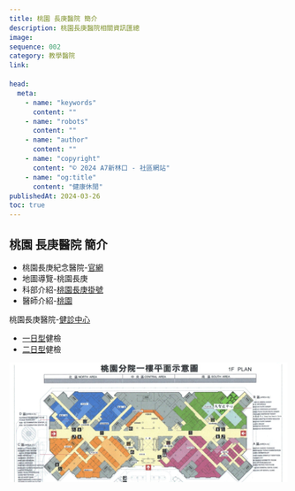```yaml
---
title: 桃園 長庚醫院 簡介
description: 桃園長庚醫院相關資訊匯總
image:
sequence: 002
category: 教學醫院
link:

head:
  meta:
    - name: "keywords"
      content: ""
    - name: "robots"
      content: ""
    - name: "author"
      content: ""
    - name: "copyright"
      content: "© 2024 A7新林口 - 社區網站"
    - name: "og:title"
      content: "健康休閒"
publishedAt: 2024-03-26
toc: true
---
```


## 桃園 長庚醫院 簡介

  <ul>
    <li>桃園長庚紀念醫院-<a href="https://www.cgmh.org.tw/tw">官網</a></li>
    <li>地圖導覽-桃園長庚</li>
    <li>科部介紹-<a href="https://register.cgmh.org.tw/Register/5">桃園長庚掛號</a></li>
    <li>醫師介紹-<a href="https://www.cgmh.org.tw/tw/Services/DeptList/5">桃園</a></li>
  </ul>
  <p>桃園長庚醫院-<a href="https://www1.cgmh.org.tw/healthyhel/">健診中心</a></p>
  <ul>
    <li><a href="https://www1.cgmh.org.tw/healthyhel/">一日型</a>健檢</li>
    <li><a href="https://www1.cgmh.org.tw/healthyhel/">二日型</a>健檢</li>
  </ul>

![h002-01.jpeg](/images/health/h002-01.jpeg)
